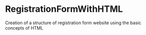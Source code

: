 # RegistrationFormWithHTML
Creation of a structure of registration form website using the basic concepts of HTML 

